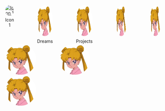 <!DOCTYPE html>
<html>
<head>
  <style>
    .icon-container {
      display: flex;
      gap: 75px; /* Adjust the gap as needed */
    
    }
    
    .icon-container .icon {
      display: flex;
      flex-direction: column;
      align-items: center;
      text-align: center;
    }
    
    .icon-container img {
      width: 100px;
      height: 100px;
      border-radius: 50%;
    }
    
    .icon-name {
      margin-top: 5px; /* Adjust the spacing as needed */
    }
  </style>
</head>
<body>
  <div class="icon-container">
    <div class="icon">
      <a href="https://example.com/page1">
        <img src="image1.png" alt="Icon 1" />
      </a>
      <div class="icon-name">Icon 1</div>
    </div>
    <div class="icon">
      <a href="https://chelcey.github.io/Github-Practice/abcProjects">
        <img src="image.png" alt="Projects" width="75" height="75" />
      </a>
      <div class="icon-name">Dreams</div>
    </div>
    <div class="icon">
      <a href="https://chelcey.github.io/Github-Practice/abcProjects">
        <img src="image.png" alt="Projects" width="75" height="75" />
      </a>
      <div class="icon-name">Projects</div>
    </div>
    <div class="icon">
      <a href="https://example.com">
        <img src="image.png" alt="Icon" width="100" height="100" />
      </a>
    </div>
    <div class="icon">
      <a href="https://example.com">
        <img src="image.png" alt="Icon" width="150" height="150" />
      </a>
    </div>
  </div>

  <div class="icon-container">
    <div class="icon">
      <img src="image.png" alt="Icon 1" width="75" height="75" />
    </div>
    <div class="icon">
      <img src="image.png" alt="Icon 2" width="75" height="75" />
    </div>
  </div>

  <div class="icon-container">
    <div class="icon">
      <a href="https://chelcey.github.io/Github-Practice/abcProjects">
        <img src="image.png" alt="Icon 1" width="75" height="75" />
      </a>
